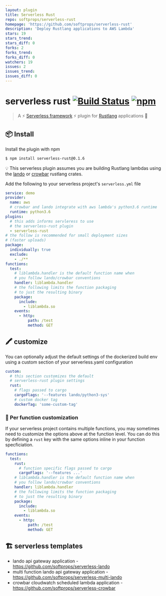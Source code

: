 ```yaml
---
layout: plugin
title: Serverless Rust
repo: softprops/serverless-rust
homepage: 'https://github.com/softprops/serverless-rust'
description: 'Deploy Rustlang applications to AWS Lambda'
stars: 19
stars_trend: 
stars_diff: 0
forks: 2
forks_trend: 
forks_diff: 0
watchers: 19
issues: 2
issues_trend: 
issues_diff: 0
---
```



# serverless rust [![Build Status](https://travis-ci.org/softprops/serverless-rust.svg?branch=master)](https://travis-ci.org/softprops/serverless-rust) [![npm](https://img.shields.io/npm/v/serverless-rust.svg)](https://www.npmjs.com/package/serverless-rust)


> A ⚡ [Serverless framework](https://serverless.com/framework/) ⚡ plugin for [Rustlang](https://www.rust-lang.org/en-US/) applications 🦀

## 📦 Install

Install the plugin with npm

```bash
$ npm install serverless-rust@0.1.6
```

💡 This serverless plugin assumes you are building Rustlang lambdas using the [lando](https://github.com/softprops/lando) or [crowbar](https://github.com/ilianaw/rust-crowbar) rustlang crates.

Add the following to your serverless project's `serverless.yml` file

```yaml
service: demo
provider:
  name: aws
  # crowbar and lando integrate with aws lambda's python3.6 runtime
  runtime: python3.6
plugins:
  # this adds informs servleress to use
  # the serverless-rust plugin
  - serverless-rust
# the follow is recommended for small deployment sizes
# (faster uploads)
package:
  individually: true
  exclude:
    - ./**
functions:
  test:
    # liblambda.handler is the default function name when
    # you follow lando/crowbar conventions
    handler: liblambda.handler
    # the following limits the function packaging
    # to just the resulting binary
    package:
      include:
        - liblambda.so
    events:
      - http:
          path: /test
          method: GET
```


## 🖍️ customize

You can optionally adjust the default settings of the dockerized build env using
a custom section of your serverless.yaml configuration


```yaml
custom:
  # this section customizes the default
  # serverless-rust plugin settings
  rust:
    # flags passed to cargo
    cargoFlags: '--features lando/python3-sys'
    # custom docker tag
    dockerTag: 'some-custom-tag'
```

### 🎨 Per function customization

If your serverless project contains multiple functions, you may sometimes
need to customize the options above at the function level. You can do this
by defining a `rust` key with the same options inline in your function
specficiation.

```yaml
functions:
  test:
    rust:
      # function specific flags passed to cargo
      cargoFlags: '--features ...'
    # liblambda.handler is the default function name when
    # you follow lando/crowbar conventions
    handler: liblambda.handler
    # the following limits the function packaging
    # to just the resulting binary
    package:
      include:
        - liblambda.so
    events:
      - http:
          path: /test
          method: GET
```


## 🏗️ serverless templates

* lando api gateway application - https://github.com/softprops/serverless-lando
* multi function lando api gateway application - https://github.com/softprops/serverless-multi-lando
* crowbar cloudwatch scheduled lambda application - https://github.com/softprops/serverless-crowbar

